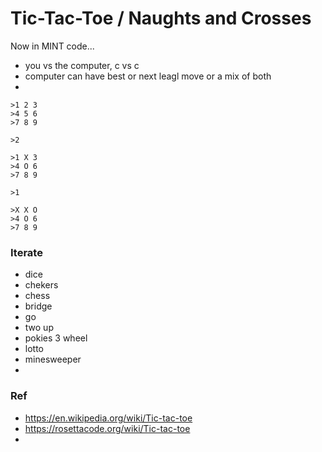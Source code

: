 # Tic-Tac-Toe / Naughts and Crosses 
  
Now in MINT code...
- you vs the computer, c vs c
- computer can have best or next leagl move or a mix of both
- 


```
>1 2 3
>4 5 6
>7 8 9

>2

>1 X 3
>4 O 6
>7 8 9

>1

>X X O
>4 O 6
>7 8 9
```



### Iterate
- dice
- chekers
- chess
- bridge
- go
- two up
- pokies 3 wheel
- lotto
- minesweeper
- 


### Ref
- https://en.wikipedia.org/wiki/Tic-tac-toe
- https://rosettacode.org/wiki/Tic-tac-toe
- 
